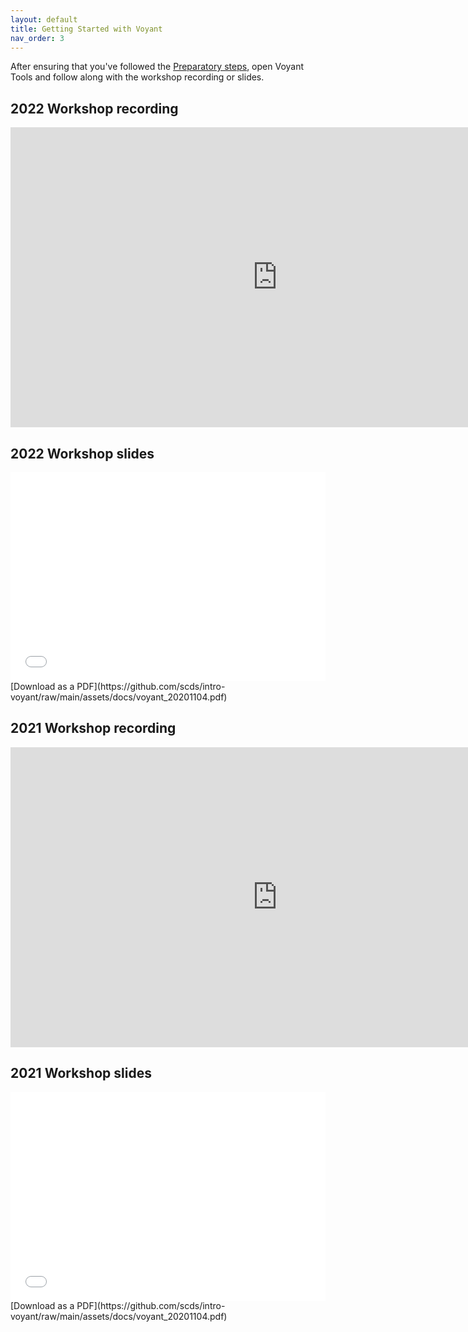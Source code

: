 ```yaml
---
layout: default
title: Getting Started with Voyant
nav_order: 3
---
```


After ensuring that you've followed the [Preparatory steps](preparation), open Voyant Tools and follow along with the workshop recording or slides. 

## 2022 Workshop recording

<iframe height="480" width="853" allowfullscreen frameborder=0 src="https://echo360.ca/media/47bc1828-72c0-4936-b963-5ad76743142b/public"></iframe>
<!--View the original [here](https://echo360.ca/media/cf61730c-a57a-4591-aeef-a4abf37a78ec/public).-->

## 2022 Workshop slides

<div style="position:relative;padding-top:66.25%;">
<iframe src="//docs.google.com/viewer?url=https://github.com/scds/intro-voyant/raw/main/assets/docs/voyant_20220126.pdf?dl=0&hl=en_US&embedded=true" class="gde-frame" style="position:absolute;top:0;left:0;width:100%;height:100%;border:none;" scrolling="no"></iframe>
</div>
[Download as a PDF](https://github.com/scds/intro-voyant/raw/main/assets/docs/voyant_20201104.pdf)
<br>

## 2021 Workshop recording

<iframe height="480" width="853" allowfullscreen frameborder=0 src="https://echo360.ca/media/cf61730c-a57a-4591-aeef-a4abf37a78ec/public?autoplay=false&automute=false"></iframe>
<!--View the original [here](https://echo360.ca/media/cf61730c-a57a-4591-aeef-a4abf37a78ec/public).-->

## 2021 Workshop slides
<div style="position:relative;padding-top:66.25%;">
<iframe src="//docs.google.com/viewer?url=https://github.com/scds/intro-voyant/raw/main/assets/docs/voyant_20201104.pdf?dl=0&hl=en_US&embedded=true" class="gde-frame" style="position:absolute;top:0;left:0;width:100%;height:100%;border:none;" scrolling="no"></iframe>
</div>
[Download as a PDF](https://github.com/scds/intro-voyant/raw/main/assets/docs/voyant_20201104.pdf)
<br>
